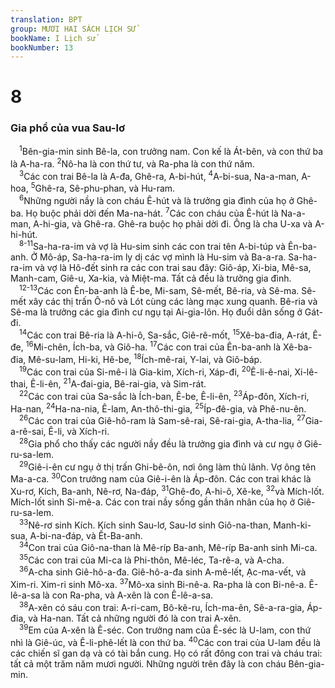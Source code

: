 ```yaml
---
translation: BPT
group: MƯƠI HAI SÁCH LỊCH SỬ
bookName: I Lịch sử 
bookNumber: 13
---
```


<div class="title"><h1>8</h1><h3>Gia phổ của vua Sau-lơ</h3></div>
<span class="verse 1su_8_1"> <sup>1</sup>Bên-gia-min sinh Bê-la, con trưởng nam. Con kế là Át-bên, và con thứ ba là A-ha-ra.</span>
<span class="verse 1su_8_2"><sup>2</sup>Nô-ha là con thứ tư, và Ra-pha là con thứ năm.<br/></span>
<span class="verse 1su_8_3"> <sup>3</sup>Các con trai Bê-la là A-đa, Ghê-ra, A-bi-hút,</span>
<span class="verse 1su_8_4"><sup>4</sup>A-bi-sua, Na-a-man, A-hoa,</span>
<span class="verse 1su_8_5"><sup>5</sup>Ghê-ra, Sê-phu-phan, và Hu-ram.<br/></span>
<span class="verse 1su_8_6"> <sup>6</sup>Những người nầy là con cháu Ê-hút và là trưởng gia đình của họ ở Ghê-ba. Họ buộc phải dời đến Ma-na-hát.</span>
<span class="verse 1su_8_7"><sup>7</sup>Các con cháu của Ê-hút là Na-a-man, A-hi-gia, và Ghê-ra. Ghê-ra buộc họ phải dời đi. Ông là cha U-xa và A-hi-hút.<br/></span>
<span class="verse 1su_8_8 1su_8_9+1su_8_10+1su_8_11"> <sup>8-11</sup>Sa-ha-ra-im và vợ là Hu-sim sinh các con trai tên A-bi-túp và Ên-ba-anh. Ở Mô-áp, Sa-ha-ra-im ly dị các vợ mình là Hu-sim và Ba-a-ra. Sa-ha-ra-im và vợ là Hô-đết sinh ra các con trai sau đây: Giô-áp, Xi-bia, Mê-sa, Manh-cam, Giê-u, Xa-kia, và Miệt-ma. Tất cả đều là trưởng gia đình.<br/></span>
<span class="verse 1su_8_12 1su_8_13"> <sup>12-13</sup>Các con Ên-ba-anh là Ê-be, Mi-sam, Sê-mết, Bê-ria, và Sê-ma. Sê-mết xây các thị trấn Ô-nô và Lót cùng các làng mạc xung quanh. Bê-ria và Sê-ma là trưởng các gia đình cư ngụ tại Ai-gia-lôn. Họ đuổi dân sống ở Gát-đi.<br/></span>
<span class="verse 1su_8_14"> <sup>14</sup>Các con trai Bê-ria là A-hi-ô, Sa-sắc, Giê-rê-mốt,</span>
<span class="verse 1su_8_15"><sup>15</sup>Xê-ba-đia, A-rát, Ê-đe,</span>
<span class="verse 1su_8_16"><sup>16</sup>Mi-chên, Ích-ba, và Giô-ha.</span>
<span class="verse 1su_8_17"><sup>17</sup>Các con trai của Ên-ba-anh là Xê-ba-đia, Mê-su-lam, Hi-ki, Hê-be,</span>
<span class="verse 1su_8_18"><sup>18</sup>Ích-mê-rai, Y-lai, và Giô-báp.<br/></span>
<span class="verse 1su_8_19"> <sup>19</sup>Các con trai của Si-mê-i là Gia-kim, Xích-ri, Xáp-đi,</span>
<span class="verse 1su_8_20"><sup>20</sup>Ê-li-ê-nai, Xi-lê-thai, Ê-li-ên,</span>
<span class="verse 1su_8_21"><sup>21</sup>A-đai-gia, Bê-rai-gia, và Sim-rát.<br/></span>
<span class="verse 1su_8_22"> <sup>22</sup>Các con trai của Sa-sắc là Ích-ban, Ê-be, Ê-li-ên,</span>
<span class="verse 1su_8_23"><sup>23</sup>Áp-đôn, Xích-ri, Ha-nan,</span>
<span class="verse 1su_8_24"><sup>24</sup>Ha-na-nia, Ê-lam, An-thô-thi-gia,</span>
<span class="verse 1su_8_25"><sup>25</sup>Íp-đê-gia, và Phê-nu-ên.<br/></span>
<span class="verse 1su_8_26"> <sup>26</sup>Các con trai của Giê-hô-ram là Sam-sê-rai, Sê-rai-gia, A-tha-lia,</span>
<span class="verse 1su_8_27"><sup>27</sup>Gia-a-rê-sai, Ê-li, và Xích-ri.<br/></span>
<span class="verse 1su_8_28"> <sup>28</sup>Gia phổ cho thấy các người nầy đều là trưởng gia đình và cư ngụ ở Giê-ru-sa-lem.<br/></span>
<span class="verse 1su_8_29"> <sup>29</sup>Giê-i-ên cư ngụ ở thị trấn Ghi-bê-ôn, nơi ông làm thủ lãnh. Vợ ông tên Ma-a-ca.</span>
<span class="verse 1su_8_30"><sup>30</sup>Con trưởng nam của Giê-i-ên là Áp-đôn. Các con trai khác là Xu-rơ, Kích, Ba-anh, Nê-rơ, Na-đáp,</span>
<span class="verse 1su_8_31"><sup>31</sup>Ghê-đo, A-hi-ô, Xê-ke,</span>
<span class="verse 1su_8_32"><sup>32</sup>và Mích-lốt. Mích-lốt sinh Si-mê-a. Các con trai nầy sống gần thân nhân của họ ở Giê-ru-sa-lem.<br/></span>
<span class="verse 1su_8_33"> <sup>33</sup>Nê-rơ sinh Kích. Kích sinh Sau-lơ, Sau-lơ sinh Giô-na-than, Manh-ki-sua, A-bi-na-đáp, và Ết-Ba-anh.<br/></span>
<span class="verse 1su_8_34"> <sup>34</sup>Con trai của Giô-na-than là Mê-ríp Ba-anh, Mê-ríp Ba-anh sinh Mi-ca.<br/></span>
<span class="verse 1su_8_35"> <sup>35</sup>Các con trai của Mi-ca là Phi-thôn, Mê-léc, Ta-rê-a, và A-cha.<br/></span>
<span class="verse 1su_8_36"> <sup>36</sup>A-cha sinh Giê-hô-a-đa. Giê-hô-a-đa sinh A-mê-lết, Ạc-ma-vết, và Xim-ri. Xim-ri sinh Mô-xa.</span>
<span class="verse 1su_8_37"><sup>37</sup>Mô-xa sinh Bi-nê-a. Ra-pha là con Bi-nê-a. Ê-lê-a-sa là con Ra-pha, và A-xên là con Ê-lê-a-sa.<br/></span>
<span class="verse 1su_8_38"> <sup>38</sup>A-xên có sáu con trai: A-ri-cam, Bô-kê-ru, Ích-ma-ên, Sê-a-ra-gia, Áp-đia, và Ha-nan. Tất cả những người đó là con trai A-xên.<br/></span>
<span class="verse 1su_8_39"> <sup>39</sup>Em của A-xên là Ê-séc. Con trưởng nam của Ê-séc là U-lam, con thứ nhì là Giê-úc, và Ê-li-phê-lết là con thứ ba.</span>
<span class="verse 1su_8_40"><sup>40</sup>Các con trai của U-lam đều là các chiến sĩ gan dạ và có tài bắn cung. Họ có rất đông con trai và cháu trai: tất cả một trăm năm mươi người. Những người trên đây là con cháu Bên-gia-min.<br/></span>
